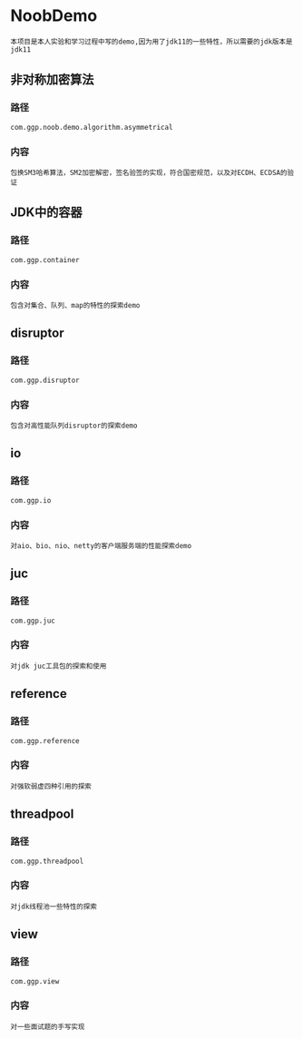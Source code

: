 # NoobDemo
    本项目是本人实验和学习过程中写的demo,因为用了jdk11的一些特性，所以需要的jdk版本是jdk11
## 非对称加密算法
  ### 路径 
    com.ggp.noob.demo.algorithm.asymmetrical
  ### 内容
    包换SM3哈希算法，SM2加密解密，签名验签的实现，符合国密规范，以及对ECDH、ECDSA的验证
## JDK中的容器
  ### 路径
    com.ggp.container
  ### 内容
    包含对集合、队列、map的特性的探索demo
## disruptor
  ### 路径
    com.ggp.disruptor
  ### 内容
    包含对高性能队列disruptor的探索demo
## io
  ### 路径
    com.ggp.io
  ### 内容
    对aio、bio、nio、netty的客户端服务端的性能探索demo
## juc
  ### 路径
    com.ggp.juc
  ### 内容
    对jdk juc工具包的探索和使用
## reference
  ### 路径
    com.ggp.reference
  ### 内容
    对强软弱虚四种引用的探索
## threadpool
  ### 路径
    com.ggp.threadpool
  ### 内容
    对jdk线程池一些特性的探索
## view
  ### 路径
    com.ggp.view
  ### 内容
    对一些面试题的手写实现
    
